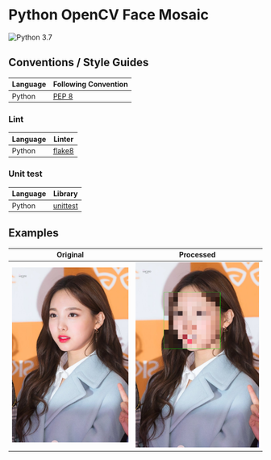 # Python OpenCV Face Mosaic
![Python 3.7](https://img.shields.io/badge/language-Python%203.7-blue.svg)

## Conventions / Style Guides
| Language | Following Convention |
| -------- | -------------------- |
| Python   | [PEP 8](https://www.python.org/dev/peps/pep-0008/) |

### Lint
| Language | Linter |
| -------- | ------ |
| Python   | [flake8](http://flake8.pycqa.org) |

### Unit test
| Language | Library |
| -------- | ------- |
| Python   | [unittest](https://docs.python.org/3/library/unittest.html) |

## Examples
| Original | Processed |
| -------- | --------- |
| ![Original](https://github.com/rapsealk/python-opencv-face-mosaic/blob/master/images/original.jpg) | ![Processed](https://github.com/rapsealk/python-opencv-face-mosaic/blob/master/images/processed.jpg) |
